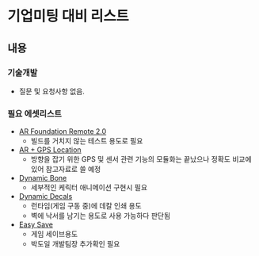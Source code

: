 # 기업미팅 대비 리스트

## 내용

### 기술개발
- 질문 및 요청사항 없음.


### 필요 에셋리스트
- [AR Foundation Remote 2.0](https://assetstore.unity.com/packages/tools/utilities/ar-foundation-remote-2-0-201106)
  - 빌드를 거치지 않는 테스트 용도로 필요
- [AR + GPS Location](https://assetstore.unity.com/packages/tools/integration/ar-gps-location-134882)
  - 방향을 잡기 위한 GPS 및 센서 관련 기능의 모듈화는 끝났으나 정확도 비교에 있어 참고자료로 쓸 예정
- [Dynamic Bone](https://assetstore.unity.com/packages/tools/animation/dynamic-bone-16743)
  - 세부적인 케릭터 애니메이션 구현시 필요
- [Dynamic Decals](https://forum.unity.com/threads/released-dynamic-decals.450820/)
  - 런타임(게임 구동 중)에 데칼 인쇄 용도
  - 벽에 낙서를 남기는 용도로 사용 가능하다 판단됨
- [Easy Save](https://assetstore.unity.com/packages/tools/utilities/easy-save-the-complete-save-data-serializer-system-768)
  - 게임 세이브용도
  - 박도일 개발팀장 추가확인 필요